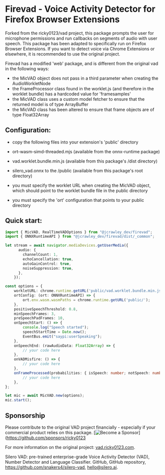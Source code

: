 # Firevad - Voice Activity Detector for Firefox Browser Extensions
 
Forked from the ricky0123/vad project, this package prompts the user for microphone permissions and run callbacks on segments of audio with user speech. This package has been adapted to specifically run on Firefox Browser Extensions. If you want to detect voice via Chrome Extensions or elsewhere, it is recommended to use the original project.

Firevad has a modified 'web' package, and is different from the original vad in the following ways:
 - the MicVAD object does not pass in a third parameter when creating the AudioWorkletNode
 - the FrameProcessor class found in the worklet.js (and therefore in the worklet bundle) has a hardcoded value for 'framesamples'
 - the MicVAD class uses a custom model fetcher to ensure that the returned model is of type ArrayBuffer
 - the MicVAD class has been altered to ensure that frame objects are of type Float32Array


## Configuration:
 - copy the following files into your extension's 'public' directory
  - ort-wasm-simd-threaded.mjs (available from the onnx-runtime package) 
  - vad.worklet.bundle.min.js (available from this package's /dist directory)
  - silero_vad.onnx to the /public (available from this package's root directory)
 
 - you must specify the worklet URL when creating the MicVAD object, which should point to the worklet bundle file in the public directory
 - you must specify the 'ort' configuration that points to your public directory


## Quick start:
```typescript
import { MicVAD, RealTimeVADOptions } from "@jcrawley_dev/firevad";
import { ONNXRuntimeAPI } from "@jcrawley_dev/firevad/dist/_common";

let stream = await navigator.mediaDevices.getUserMedia({
      audio: {
        channelCount: 1,
        echoCancellation: true,
        autoGainControl: true,
        noiseSuppression: true,
      },
    });

const options = {
    workletURL: chrome.runtime.getURL('public/vad.worklet.bundle.min.js'),
    ortConfig: (ort: ONNXRuntimeAPI) => { 
        ort.env.wasm.wasmPaths = chrome.runtime.getURL('public/');
    },
    positiveSpeechThreshold: 0.8,
    minSpeechFrames: 3,
    preSpeechPadFrames: 10,
    onSpeechStart: () => {
        console.log("Speech started");
        speechStartTime = Date.now();
        EventBus.emit("saypi:userSpeaking");
    },
    onSpeechEnd: (rawAudioData: Float32Array) => {
        // your code here
    },
    onVADMisfire: () => {
        // your code here
    },
    onFrameProcessed(probabilities: { isSpeech: number; notSpeech: number }) { 
        // your code here
    },
};

let mic = await MicVAD.new(options);
mic.start();
```

## Sponsorship
Please contribute to the original VAD project financially - especially if your commercial product relies on this package. [![Become a Sponsor](https://img.shields.io/static/v1?label=Become%20a%20Sponsor&message=%E2%9D%A4&logo=GitHub&style=flat&color=d42f2d)](https://github.com/sponsors/ricky0123

For more information on the original project: [vad.ricky0123.com](https://www.vad.ricky0123.com).

Silero VAD: pre-trained enterprise-grade Voice Activity Detector (VAD), Number Detector and Language Classifier.
GitHub, GitHub repository, https://github.com/snakers4/silero-vad, hello@silero.ai.
